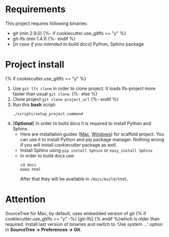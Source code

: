 # Requirements
This project requires following binaries: 
* git (min 2.9.0)
{%- if cookiecutter.use_gitlfs == "y" %}
* git-lfs (min 1.4.1)
{%- endif %}
* [*in case if you intended to build docs*] Python, Sphinx package

# Project install

{% if cookiecutter.use_gitlfs == "y" %}
1. Use ```git lfs clone``` in order to clone project. It loads lfs-project more faster than usual ```git clone```.
{%- else %}
1. Clone project ```git clone project_url```
{%- endif %}
2. Run this **bash** script:
   ```
   ./scripts/setup_project.command
   ```
3. [**Optional**] In order to build docs it is required to install Python and Sphinx.
   * Here are installation guides ([Mac](https://github.com/Saritasa/Unity3DTemplateProject#setup-instructions-mac), [Windows](https://github.com/Saritasa/Unity3DTemplateProject#setup-instructions-windows)) for scaffold project. You can use it to install Python and pip package manager. Nothing wrong if you will install cookiecutter package as well.
   * Install Sphinx using `pip install Sphinx` or `easy_install Sphinx`
   * In order to build docs use:
     ```
     cd docs
     make html
     ```
     After that they will be available in `/docs/build/html`.

 # Attention
SourceTree for Mac, by default, uses embedded version of git {% if cookiecutter.use_gitlfs == "y" -%} [git-lfs] {% endif %}which is older than required. Install last version of binaries and switch to 'Use system ...' option in **SourceTree -> Preferences -> Git**.

